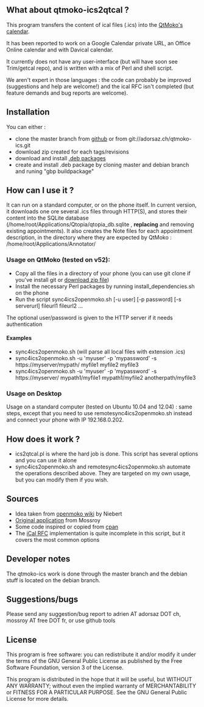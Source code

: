 What about qtmoko-ics2qtcal ?
-----------------------------

This program transfers the content of ical files (.ics) into the [QtMoko's calendar](http://qtmoko.sourceforge.net).

It has been reported to work on a Google Calendar private URL, an Office Online calendar and with Davical calendar.

It currently does not have any user-interface (but will have soon see Trim/getcal repo), and is written with a mix of Perl and shell script.

We aren't expert in those languages : the code can probably be improved (suggestions and help are welcome!) and the ical RFC isn't completed (but feature demands and bug reports are welcome).

Installation
------------

You can either :
* clone the master branch from [github](https://github.com/Trim/qtmoko-ics2qtcal.git) or from git://adorsaz.ch/qtmoko-ics.git
* download zip created for each tags/revisions
* download and install [.deb packages](https://redmine.adorsaz.ch/projects/ics2qtcal_/files)
* create and install .deb package by cloning master and debian branch and runing "gbp buildpackage"

How can I use it ?
------------------

It can run on a standard computer, or on the phone itself.
In current version, it downloads one ore several .ics files through HTTP(S), and stores their content into the SQLite database (/home/root/Applications/Qtopia/qtopia_db.sqlite , __replacing__ and removing existing appointments).
It also creates the Note files for each appointment description, in the directory where they are expected by QtMoko : /home/root/Applications/Annotator/

### Usage on QtMoko (tested on v52):
- Copy all the files in a directory of your phone (you can use git clone if you've install git or [download zip file](https://www.adorsaz.ch/public/downloads/qtmoko-ics2qtcal/))
- Install the necessary Perl packages by running install_dependencies.sh on the phone
- Run the script sync4ics2openmoko.sh [-u user] [-p password] [-s serverurl] fileurl1 fileurl2 ...

The optional user/password is given to the HTTP server if it needs authentication

#### Examples
- sync4ics2openmoko.sh (will parse all local files with extension .ics)
- sync4ics2openmoko.sh -u 'myuser' -p 'mypassword' -s https://myserver/mypath/ myfile1 myfile2 myfile3 
- sync4ics2openmoko.sh -u 'myuser' -p 'mypassword' -s https://myserver/ mypath1/myfile1 mypath1/myfile2 anotherpath/myfile3 

### Usage on Desktop
Usage on a standard computer (tested on Ubuntu 10.04 and 12.04) : same steps, except that you need to use remotesync4ics2openmoko.sh instead and connect your phone with IP 192.168.0.202.

How does it work ?
------------------

* ics2qtcal.pl is where the hard job is done. This script has several options and you can use it alone
* sync4ics2openmoko.sh and remotesync4ics2openmoko.sh automate the operations described above. They are targeted on my own usage, but you can modify them if you wish.

Sources
-------

* Idea taken from [openmoko wiki](http://wiki.openmoko.org/wiki/PIM_Storage#Import.2FExport_of_Calendar_Data_for_PIM-Storage) by Niebert
* [Original application](http://mossroy.free.fr/ics2qtcal/) from Mossroy
* Some code inspired or copied from [cpan](http://cpansearch.perl.org/src/BSDZ/Tie-iCal-0.14/samples/outlooksync.pl)
* The [iCal RFC](http://www.faqs.org/rfcs/rfc2445.html) implementation is quite incomplete in this script, but it covers the most common options

Developer notes
---------------

The qtmoko-ics work is done through the master branch and the debian stuff is located on the debian branch.

Suggestions/bugs
----------------

Please send any suggestion/bug report to adrien AT adorsaz DOT ch, mossroy AT free DOT fr, or use github tools

License
-------

This program is free software: you can redistribute it and/or modify it under the terms of the GNU General Public License as published by the Free Software Foundation, version 3 of the License.

This program is distributed in the hope that it will be useful, but WITHOUT ANY WARRANTY; without even the implied warranty of MERCHANTABILITY or FITNESS FOR A PARTICULAR PURPOSE. See the GNU General Public License for more details.
